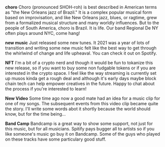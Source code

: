 
**choro**
Choro (pronounced SHOH-roh) is best described in American terms as "the New Orleans jazz of Brazil." It is a complex popular musical form based on improvisation, and like New Orleans jazz, blues, or ragtime, grew from a formalized musical structure and many worldly influences. But to the people of South America, choro is Brazil. It is life. Our band Regional De NY often plays around NYC, come hang!

**new music**
Just released some new tunes. It 2021 was a year of lots of transition and writing some new music felt like the best way to get through the whirlwind of change and life upheaval. You can check it out on Spotify.

**NFT**
I'm a bit of a crypto nerd and though it would be fun to tokanize this new release, so if you want to buy some non fudgable tokens or if you are interested in the crypto space. I feel like the way streaming is currently set up musos kinda get a rough deal and although it's early days maybe block chain tech can help empower creatives in the future. Happy to chat about the process if you're interested to learn!

**New Video**
Some time ago now a good mate had an idea for a music clip for one of my songs. The subsequent events from this video clip became quite the story. I'll write some words abot it shortly because the world should know, but for the time being...

**Band Camp**
Bandcamp is a great way to show some support, not just for this music, but for all musicians. Spitify pays bugger all to artists so if you like someone's music go buy it on Bandcamp. Some of the guys who played on these tracks have some particulary good stuff.

